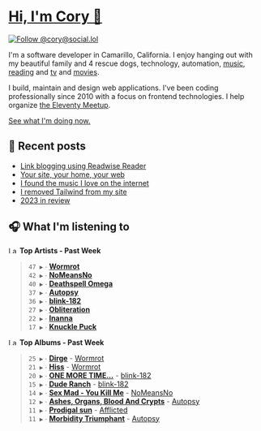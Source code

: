 # [Hi, I'm Cory 👋](https://coryd.dev)

[![Follow @cory@social.lol](https://img.shields.io/mastodon/follow/109606224363698309?domain=https%3A%2F%2Fsocial.lol&style=for-the-badge&logo=Mastodon&logoColor=white&labelColor=6364FF)](https://social.lol/@cory)

I'm a software developer in Camarillo, California. I enjoy hanging out with my beautiful family and 4 rescue dogs, technology, automation, [music](https://last.fm/user/coryd_), [reading](https://app.thestorygraph.com/profile/coryd) and [tv](https://trakt.tv/users/cdransf) and [movies](https://trakt.tv/users/cdransf).

I build, maintain and design web applications. I've been coding professionally since 2010 with a focus on frontend technologies. I help organize [the Eleventy Meetup](https://11tymeetup.dev/).

[See what I'm doing now.](https://coryd.dev/now)

## 📝 Recent posts

<!-- BLOGPOSTS:START -->
- [Link blogging using Readwise Reader](https://coryd.dev/posts/2024/link-blogging-using-readwise/)
- [Your site, your home, your web](https://coryd.dev/posts/2024/your-site-your-home-your-web/)
- [I found the music I love on the internet](https://coryd.dev/posts/2024/i-found-the-music-i-love-on-the-internet/)
- [I removed Tailwind from my site](https://coryd.dev/posts/2023/i-removed-tailwind-from-my-site/)
- [2023 in review](https://coryd.dev/posts/2023/2023-in-review/)
<!-- BLOGPOSTS:END -->

## 🎧 What I'm listening to

<!--START_LASTFM_ARTISTS:{"period": "7day", "rows": 8}-->
<a href="https://last.fm" target="_blank"><img src="https://user-images.githubusercontent.com/17434202/215290617-e793598d-d7c9-428f-9975-156db1ba89cc.svg" alt="Last.fm Logo" width="18" height="13"/></a> **Top Artists - Past Week**

> `47 ▶️` ∙ **[Wormrot](https://www.last.fm/music/Wormrot)**<br/>
> `42 ▶️` ∙ **[NoMeansNo](https://www.last.fm/music/NoMeansNo)**<br/>
> `40 ▶️` ∙ **[Deathspell Omega](https://www.last.fm/music/Deathspell+Omega)**<br/>
> `37 ▶️` ∙ **[Autopsy](https://www.last.fm/music/Autopsy)**<br/>
> `36 ▶️` ∙ **[blink-182](https://www.last.fm/music/blink-182)**<br/>
> `27 ▶️` ∙ **[Obliteration](https://www.last.fm/music/Obliteration)**<br/>
> `22 ▶️` ∙ **[Inanna](https://www.last.fm/music/Inanna)**<br/>
> `17 ▶️` ∙ **[Knuckle Puck](https://www.last.fm/music/Knuckle+Puck)**<br/>
<!--END_LASTFM_ARTISTS-->

<!--START_LASTFM_ALBUMS:{"period": "7day", "rows": 8}-->
<a href="https://last.fm" target="_blank"><img src="https://user-images.githubusercontent.com/17434202/215290617-e793598d-d7c9-428f-9975-156db1ba89cc.svg" alt="Last.fm Logo" width="18" height="13"/></a> **Top Albums - Past Week**

> `25 ▶️` ∙ **[Dirge](https://www.last.fm/music/Wormrot/Dirge)** - [Wormrot](https://www.last.fm/music/Wormrot)<br/>
> `21 ▶️` ∙ **[Hiss](https://www.last.fm/music/Wormrot/Hiss)** - [Wormrot](https://www.last.fm/music/Wormrot)<br/>
> `20 ▶️` ∙ **[ONE MORE TIME...](https://www.last.fm/music/blink-182/ONE+MORE+TIME...)** - [blink-182](https://www.last.fm/music/blink-182)<br/>
> `15 ▶️` ∙ **[Dude Ranch](https://www.last.fm/music/blink-182/Dude+Ranch)** - [blink-182](https://www.last.fm/music/blink-182)<br/>
> `14 ▶️` ∙ **[Sex Mad - You Kill Me](https://www.last.fm/music/NoMeansNo/Sex+Mad+-+You+Kill+Me)** - [NoMeansNo](https://www.last.fm/music/NoMeansNo)<br/>
> `12 ▶️` ∙ **[Ashes, Organs, Blood And Crypts](https://www.last.fm/music/Autopsy/Ashes,+Organs,+Blood+And+Crypts)** - [Autopsy](https://www.last.fm/music/Autopsy)<br/>
> `11 ▶️` ∙ **[Prodigal sun](https://www.last.fm/music/Afflicted/Prodigal+sun)** - [Afflicted](https://www.last.fm/music/Afflicted)<br/>
> `11 ▶️` ∙ **[Morbidity Triumphant](https://www.last.fm/music/Autopsy/Morbidity+Triumphant)** - [Autopsy](https://www.last.fm/music/Autopsy)<br/>
<!--END_LASTFM_ALBUMS-->
